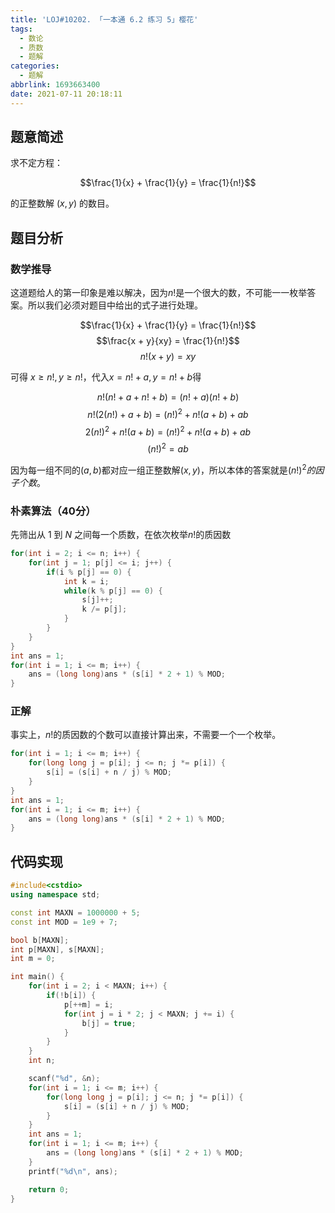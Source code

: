 ```yaml
---
title: 'LOJ#10202. 「一本通 6.2 练习 5」樱花'
tags:
  - 数论
  - 质数
  - 题解
categories:
  - 题解
abbrlink: 1693663400
date: 2021-07-11 20:18:11
---
```


## 题意简述

求不定方程：

$$\frac{1}{x} + \frac{1}{y} = \frac{1}{n!}$$

的正整数解 $(x, y)$ 的数目。

## 题目分析

### 数学推导

这道题给人的第一印象是难以解决，因为$n!$是一个很大的数，不可能一一枚举答案。所以我们必须对题目中给出的式子进行处理。

$$\frac{1}{x} + \frac{1}{y} = \frac{1}{n!}$$
$$\frac{x + y}{xy} = \frac{1}{n!}$$
$$n!(x + y) = xy$$

可得 $x \geq n!, y \geq n!$，代入$x = n! + a, y = n! + b$得

$$n!(n! + a + n! + b) = (n! + a)(n! + b)$$
$$n!(2(n!) + a + b) = (n!)^2 + n!(a + b) + ab$$
$$2(n!)^2 + n!(a + b) = (n!)^2 + n!(a + b) + ab$$
$$(n!)^2 = ab$$

因为每一组不同的$(a, b)$都对应一组正整数解$(x, y)$，所以本体的答案就是$(n!)^2的因子个数。$

### 朴素算法（40分）

先筛出从 $1$ 到 $N$ 之间每一个质数，在依次枚举$n!$的质因数

```cpp
for(int i = 2; i <= n; i++) {
    for(int j = 1; p[j] <= i; j++) {
        if(i % p[j] == 0) {
            int k = i;
            while(k % p[j] == 0) {
                s[j]++;
                k /= p[j];
            }
        }
    }
}
int ans = 1;
for(int i = 1; i <= m; i++) {
    ans = (long long)ans * (s[i] * 2 + 1) % MOD;
}
```

### 正解

事实上，$n!$的质因数的个数可以直接计算出来，不需要一个一个枚举。

```cpp
for(int i = 1; i <= m; i++) {
    for(long long j = p[i]; j <= n; j *= p[i]) {
        s[i] = (s[i] + n / j) % MOD;
    }
}
int ans = 1;
for(int i = 1; i <= m; i++) {
    ans = (long long)ans * (s[i] * 2 + 1) % MOD;
}
```

## 代码实现

```cpp
#include<cstdio>
using namespace std;

const int MAXN = 1000000 + 5;
const int MOD = 1e9 + 7;

bool b[MAXN];
int p[MAXN], s[MAXN];
int m = 0;

int main() {
    for(int i = 2; i < MAXN; i++) {
        if(!b[i]) {
            p[++m] = i;
            for(int j = i * 2; j < MAXN; j += i) {
                b[j] = true;
            }
        }
    }
    int n;

    scanf("%d", &n);
    for(int i = 1; i <= m; i++) {
        for(long long j = p[i]; j <= n; j *= p[i]) {
            s[i] = (s[i] + n / j) % MOD;
        }
    }
    int ans = 1;
    for(int i = 1; i <= m; i++) {
        ans = (long long)ans * (s[i] * 2 + 1) % MOD;
    }
    printf("%d\n", ans);

    return 0;
}
```